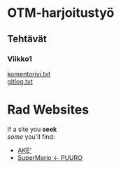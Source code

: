 # OTM-harjoitustyö
## Tehtävät
### Viikko1
[komentorivi.txt](https://github.com/nigoshh/otm-harjoitustyo/blob/master/laskarit/komentorivi.txt)  
[gitlog.txt](https://github.com/nigoshh/otm-harjoitustyo/blob/master/laskarit/gitlog.txt)  
  
  
  
  
  
  
  
  
  
# Rad Websites
If a site you __seek__  
_some_ you'll find:
* [AKE'](https://www.cs.helsinki.fi/u/andreala/eka.html)
* [SuperMario ← PUURO](https://supermariodrinksonlypuuro.herokuapp.com/)
